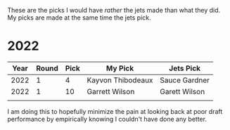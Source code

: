 These are the picks I would have *rather* the jets made than what they did. My picks are made at the same time the jets pick.

# 2022
| Year | Round | Pick              | My Pick       | Jets Pick |
| ---- | ----- | ----------------- | ------------- | --------- |
|2022| 1    | 4     | Kayvon Thibodeaux | Sauce Gardner |           
|2022| 1    | 10    | Garrett Wilson    | Garett Wilson |           
|      |       |                   |               |           |

I am doing this to hopefully minimize the pain at looking back at poor draft performance by empirically knowing I couldn't have done any better.
